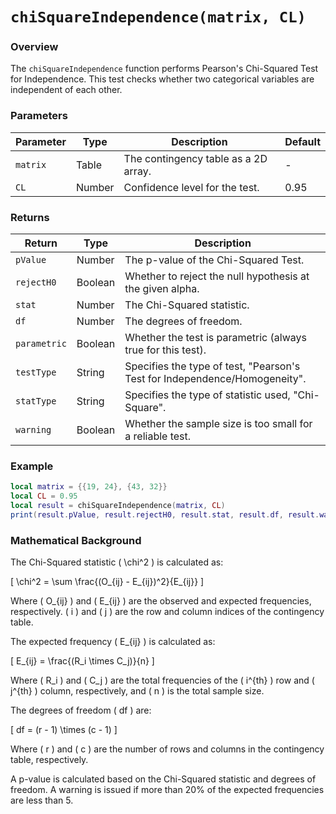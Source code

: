 # `chiSquareIndependence(matrix, CL)`

### Overview

The `chiSquareIndependence` function performs Pearson's Chi-Squared Test for Independence. This test checks whether two categorical variables are independent of each other.

### Parameters

| Parameter           | Type    | Description                                                       | Default  |
|---------------------|---------|-------------------------------------------------------------------|----------|
| `matrix`            | Table   | The contingency table as a 2D array.                               | -        |
| `CL`                | Number  | Confidence level for the test.                                    | 0.95     |

### Returns

| Return      | Type    | Description                                                      |
|-------------|---------|------------------------------------------------------------------|
| `pValue`    | Number  | The p-value of the Chi-Squared Test.                             |
| `rejectH0`  | Boolean | Whether to reject the null hypothesis at the given alpha.        |
| `stat`      | Number  | The Chi-Squared statistic.                                       |
| `df`        | Number  | The degrees of freedom.                                          |
| `parametric`| Boolean | Whether the test is parametric (always true for this test).      |
| `testType`  | String  | Specifies the type of test, "Pearson's Test for Independence/Homogeneity".|
| `statType`  | String  | Specifies the type of statistic used, "Chi-Square".              |
| `warning`   | Boolean | Whether the sample size is too small for a reliable test.        |

### Example

```lua
local matrix = {{19, 24}, {43, 32}}
local CL = 0.95
local result = chiSquareIndependence(matrix, CL)
print(result.pValue, result.rejectH0, result.stat, result.df, result.warning)  -- Output will vary based on the input
```

### Mathematical Background

The Chi-Squared statistic \( \chi^2 \) is calculated as:

\[
\chi^2 = \sum \frac{(O_{ij} - E_{ij})^2}{E_{ij}}
\]

Where \( O_{ij} \) and \( E_{ij} \) are the observed and expected frequencies, respectively. \( i \) and \( j \) are the row and column indices of the contingency table.

The expected frequency \( E_{ij} \) is calculated as:

\[
E_{ij} = \frac{(R_i \times C_j)}{n}
\]

Where \( R_i \) and \( C_j \) are the total frequencies of the \( i^{th} \) row and \( j^{th} \) column, respectively, and \( n \) is the total sample size.

The degrees of freedom \( df \) are:

\[
df = (r - 1) \times (c - 1)
\]

Where \( r \) and \( c \) are the number of rows and columns in the contingency table, respectively.

A p-value is calculated based on the Chi-Squared statistic and degrees of freedom. A warning is issued if more than 20% of the expected frequencies are less than 5.



